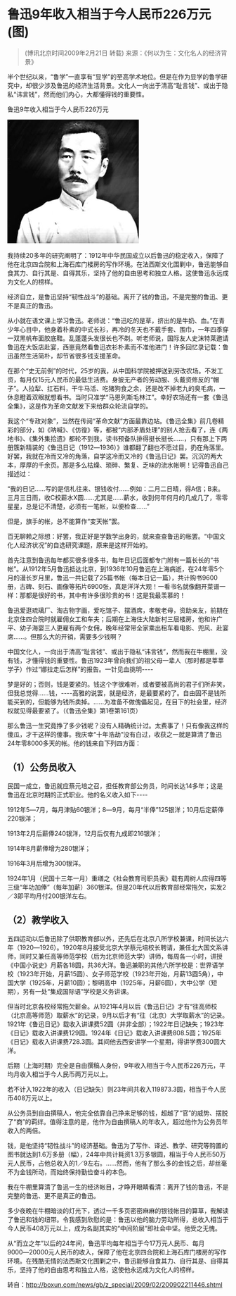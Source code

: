 # 鲁迅9年收入相当于今人民币226万元(图)
>(博讯北京时间2009年2月21日 转载)
>来源：《何以为生：文化名人的经济背景》

半个世纪以来，“鲁学”一直享有“显学”的至高学术地位。但是在作为显学的鲁学研究中，却很少涉及鲁迅的经济生活背景。文化人一向出于清高“耻言钱”、或出于隐私“讳言钱”，然而他们内心，大都懂得钱的重要性。 
    
鲁迅9年收入相当于今人民币226万元

![鲁迅](/images/200902211446z_special1.jpg)    


我持续20多年的研究阐明了：1912年中华民国成立以后鲁迅的稳定收入，保障了他在北京四合院和上海石库门楼房的写作环境。在法西斯文化围剿中，鲁迅能够自食其力、自行其是、自得其乐，坚持了他的自由思考和独立人格。这使鲁迅永远成为文化人的榜样。 

经济自立，是鲁迅坚持“韧性战斗”的基础。离开了钱的鲁迅，不是完整的鲁迅、更不是真正的鲁迅。 

从小就在语文课上学习鲁迅。老师说：“鲁迅吃的是草，挤出的是牛奶、血。”在青少年心目中，他身着朴素的中式长衫，再冷的冬天也不戴手套、围巾，一年四季穿一双黑帆布面胶底鞋。乱蓬蓬头发很长也不剃。听老师说，国际友人史沫特莱邀请鲁迅在大饭店赴宴，西崽竟然看鲁迅衣衫朴素而不准他进门！许多回忆录记载：鲁迅虽然生活简朴，却节省很多钱支援革命。 

在那个“史无前例”的时代，25岁的我，从中国科学院被押送到劳改农场。不发工资，每月仅15元人民币的最低生活费。身披无产者的劳动服、头戴资修反的“帽子”。人拉犁、扛石料，干牛马活、吃猪狗食之余，还是改不掉老九的臭毛病，一休息瞪着双眼就想看书。当时只准学“马恩列斯毛林江”。幸好农场还有一套《鲁迅全集》，这是作为革命文献发下来给群众轮流自学的。 

我这个“专政对象”，当然在传阅“革命文献”方面最靠边站。《鲁迅全集》前几卷精彩的部分，如《呐喊》、《仿徨》等，都被“内部矛盾处理”的别人抢去看了，连《两地书》、《集外集拾遗》都轮不到我，读书预备队排得挺长挺长……，只有那上下两册簇新精装的《鲁迅日记（1912―1936）》谁都翻了翻也不愿过目，扔在角落里。好罢，我就在冷而又冷的角落，自学这冷而又冷的《鲁迅日记》罢。沉沉的两大本，厚厚的千余页。那是多么枯燥、琐碎、繁复、乏味的流水帐啊！记得鲁迅自己描述过： 

“我的日记……写的是信札往来、银钱收付……例如：二月二日晴，得A信；B来。三月三日雨，收C校薪水X圆……尤其是……薪水，收到何年何月的几成几了，零零星星，总是记不清楚，必须有一笔帐，以便检查……” 

但是，旗手的帐，总不能算作“变天帐”罢。 

百无聊赖之际想：好罢，我正好是学数学出身的，就来查查鲁迅的帐罢。“中国文化人经济状况”的自选研究课题，原来是这样开始的。

首先注意到鲁迅每年都买很多很多书，每年日记后面都专门附有一篇长长的“书帐”。从1912年5月鲁迅抵达北京，到1936年10月鲁迅在上海病逝，在24年零5个月的漫长岁月里，鲁迅一共记载了25篇书帐（每本日记一篇），共计购书9600册，古碑、刻石、画像等拓片6900张，真是洋洋大观！一看书名就像翻开菜谱一样：那都是很好的书，其中有许多很珍贵的书！这是我最羡慕的！ 
    

    

鲁迅爱逛琉璃厂、淘古物字画，爱吃馆子、摆酒席，孝敬老母，资助亲友，前期在北京住四合院时就雇佣女工和车夫；后期在上海住大陆新村三层楼房，他和许广平、幼子海婴三人更雇有两个女佣，晚年经常带全家乘出租车看电影、兜风、赴宴席……。但那么大的开销，需要多少钱啊？ 

中国文化人，一向出于清高“耻言钱”、或出于隐私“讳言钱”，然而我在牛棚里，没有钱，才懂得钱的重要性。鲁迅1923年曾向我们的祖父母一辈人（那时都是莘莘学子）作过“娜拉走后怎样”的报告。一针见血挑明---- 

梦是好的；否则，钱是要紧的。钱这个字很难听，或者要被高尚的君子们所非笑，但我总觉得……钱，----高雅的说罢，就是经济，是最要紧的了。自由固不是钱所能买到的，但能够为钱所卖掉。……为准备不做傀儡起见，在目下的社会里，经济权就见得最要紧了。（《鲁迅全集》第1卷第161页） 

那么鲁迅一生究竟挣了多少钱呢？没有人精确统计过。太费事了！只有像我这样的傻瓜，才干这样的傻事。我庆幸“十年浩劫”没有白过，收获之一就是算清了鲁迅24年零8000多天的帐。他的钱来自下列四方面： 

## （1）公务员收入 

民国一成立，鲁迅就应蔡元培之召，担任教育部公务员，时间长达14多年；这是鲁迅在北京时期的正式职业。他的名义收入如下---- 

1912年5―7月，每月津贴60银洋；8―9月，每月“半俸”125银洋；10月后定薪俸220银洋； 

1913年2月后薪俸240银洋，12月后仅有九成即216银洋； 

1914年8月薪俸增为280银洋； 

1916年3月后增为300银洋。 

1924年1月（民国十三年一月）重缮之《社会教育司职员表》载有周树人应得四等三级“年功加俸”（每年加薪）360银洋。但是20年代以后教育部经常拖欠，实发2／3即平均月付200银洋左右。

## （2）教学收入 

五四运动以后鲁迅除了供职教育部以外，还先后在北京八所学校兼课，时间长达六年（1920―1926）。1920年8月接受北京大学蔡元培校长聘请，兼任北大国文系讲师，同时又兼任高等师范学校（后为北京师范大学）讲师，每周各一小时，讲授《中国小说史》月薪各18圆，共36大洋。鲁迅兼职的其他六所学校是：世界语学校（1923年开始，月薪15圆）、女子师范学校（1923年开始，月薪13圆5角），中国大学（1925年，月薪10圆）；黎明高中（1925年，月薪6圆），大中公学（短期），另有一处“集成国际语”学校是义务讲课。 

但当时北京各校经常拖欠薪金。从1921年4月以后《鲁迅日记》才有“往高师校（北京高等师范）取薪水”的记录，9月以后才有“往（北京）大学取薪水”的记录。1921年《鲁迅日记》载收入讲课费52圆（并非全部）；1922年日记缺失；1923年《日记》载收入讲课费129圆。1924年《日记》载收入讲课费808.5圆；1925年《日记》载收入讲课费728.3圆。其间他去西安讲学一个星期，得讲学费300圆大洋。 
    
后期（上海时期）完全是自由撰稿人身份，9年收入相当于今人民币226万元，平均月收入相当于今人民币两万元以上。 

若不计入1922年的收入（日记缺失）则23年间共收入119873.3圆，相当于今人民币408万元以上。 

从公务员到自由撰稿人，他完全依靠自己挣来足够的钱，超越了“官”的威势、摆脱了“商”的羁绊。值得注意的是，他作为自由撰稿人的年收入，超过他作为公务员年收入的两倍。 

钱，是他坚持“韧性战斗”的经济基础。鲁迅为了写作、译述、教学、研究等购置的图书就达到1.6万多册（幅），24年中共计耗资1.3万多银圆，相当于今人民币50万元人民币，占他总收入的1／9左右。……然而，他有了那么多的金钱之后，却丝毫不为金钱所动，而始终保持勤俭奋斗的本色。 

我在牛棚里算清了鲁迅一生的经济帐目，才睁开眼睛看清：离开了钱的鲁迅，不是完整的鲁迅、更不是真正的鲁迅。 

多少夜晚在牛棚暗淡的灯光下，透过一千多页密密麻麻的银钱帐目的算草，我解读了鲁迅和钱的纽带。令我感到欣慰的是：鲁迅以他的脑力劳动所得，总收入相当于今人民币408万元以上，成为名副其实的“中间阶层”即社会中坚。他受之无愧。 

从“而立之年”以后的24年间，鲁迅平均每年相当于今17万元人民币、每月9000―20000元人民币的收入，保障了他在北京四合院和上海石库门楼房的写作环境。在残酷无情的法西斯文化围剿之中，鲁迅能够自食其力、自行其是、自得其乐，坚持了他的自由思考和独立人格，这使他永远成为文化人的榜样。

转自：http://boxun.com/news/gb/z_special/2009/02/200902211446.shtml
